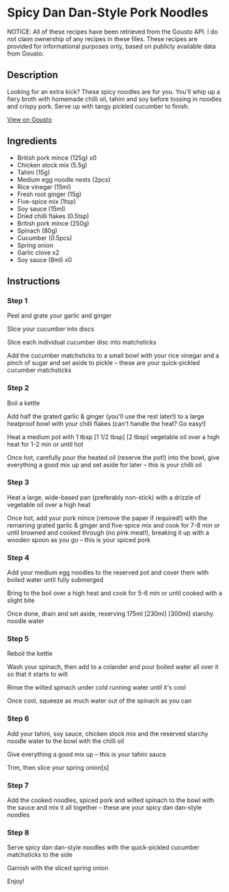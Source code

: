 # Spicy Dan Dan-Style Pork Noodles

NOTICE: All of these recipes have been retrieved from the Gousto API. I do not claim ownership of any recipes in these files. These recipes are provided for informational purposes only, based on publicly available data from Gousto.

## Description

Looking for an extra kick? These spicy noodles are for you. You’ll whip up a fiery broth with homemade chilli oil, tahini and soy before tossing in noodles and crispy pork. Serve up with tangy pickled cucumber to finish.

[View on Gousto](https://www.gousto.co.uk/recipes/cookbook/spicy-dan-dan-style-pork-noodles)

## Ingredients

- British pork mince (125g) x0
- Chicken stock mix (5.5g)
- Tahini (15g)
- Medium egg noodle nests (2pcs)
- Rice vinegar (15ml)
- Fresh root ginger (15g)
- Five-spice mix (1tsp)
- Soy sauce (15ml)
- Dried chilli flakes (0.5tsp)
- British pork mince (250g)
- Spinach (80g)
- Cucumber (0.5pcs)
- Spring onion
- Garlic clove x2
- Soy sauce (8ml) x0

## Instructions


### Step 1

Peel and grate your garlic and ginger

Slice your cucumber into discs

Slice each individual cucumber disc into matchsticks

Add the cucumber matchsticks to a small bowl with your rice vinegar and a pinch of sugar and set aside to pickle – these are your quick-pickled cucumber matchsticks


### Step 2

Boil a kettle

Add half the grated garlic & ginger (you'll use the rest later!) to a large heatproof bowl with your chilli flakes (can't handle the heat? Go easy!)

Heat a medium pot with 1 tbsp <span class="text-purple">[1 1/2 tbsp]<span class="text-danger"> </span>[2 tbsp]</span> vegetable oil over a high heat for 1-2 min or until hot

Once hot, carefully pour the heated oil (reserve the pot!) into the bowl, give everything a good mix up and set aside for later – this is your chilli oil


### Step 3

Heat a large, wide-based pan (preferably non-stick) with a drizzle of vegetable oil over a high heat

Once hot, add your pork mince (remove the paper if required!) with the remaining grated garlic & ginger and five-spice mix and cook for 7-8 min or until browned and cooked through (no pink meat!), breaking it up with a wooden spoon as you go – this is your spiced pork


### Step 4

Add your medium egg noodles to the reserved pot and cover them with boiled water until fully submerged

Bring to the boil over a high heat and cook for 5-6 min or until cooked with a slight bite

Once done, drain and set aside, reserving 175ml <span class="text-purple">[230ml] </span><span class="text-danger">[300ml] </span>starchy noodle water


### Step 5

Reboil the kettle

Wash your spinach, then add to a colander and pour boiled water all over it so that it starts to wilt

Rinse the wilted spinach under cold running water until it's cool

Once cool, squeeze as much water out of the spinach as you can


### Step 6

Add your tahini, soy sauce, chicken stock mix and the reserved starchy noodle water to the bowl with the chilli oil

Give everything a good mix up – this is your tahini sauce

Trim, then slice your spring onion[s]


### Step 7

Add the cooked noodles, spiced pork and wilted spinach to the bowl with the sauce and mix it all together – these are your spicy dan dan-style noodles

### Step 8

Serve spicy dan dan-style noodles with the quick-pickled cucumber matchsticks to the side

Garnish with the sliced spring onion

Enjoy!


